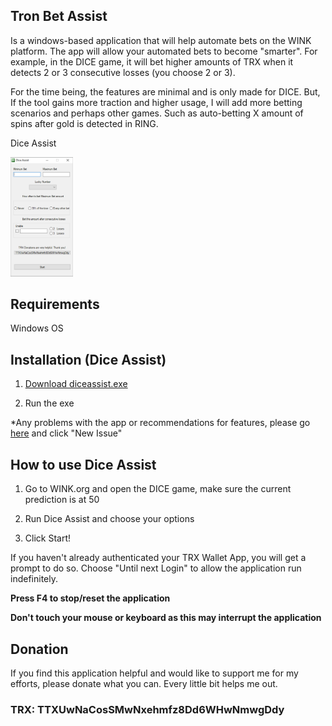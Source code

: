 ## Tron Bet Assist

Is a windows-based application that will help automate bets on the WINK platform. The app will allow your automated bets to become "smarter". For example, in the DICE game, it will bet higher amounts of TRX when it detects 2 or 3 consecutive losses (you choose 2 or 3).

For the time being, the features are minimal and is only made for DICE. But, If the tool gains more traction and higher usage, I will add more betting scenarios and perhaps other games. Such as auto-betting X amount of spins after gold is detected in RING.

Dice Assist

<img src="https://raw.githubusercontent.com/TronBetAssist/TronBetAssist.github.io/master/diceassist_screenshot.png" width="100">


## Requirements
Windows OS


## Installation (Dice Assist)
1. <a href="diceassist.exe">Download diceassist.exe</a>

2. Run the exe

*Any problems with the app or recommendations for features, please go [here](https://github.com/TronBetAssist/TronBetAssist.github.io/issues) and click "New Issue"


## How to use Dice Assist
1. Go to WINK.org and open the DICE game, make sure the current prediction is at 50

2. Run Dice Assist and choose your options

3. Click Start!

If you haven't already authenticated your TRX Wallet App, you will get a prompt to do so. Choose "Until next Login" to allow the application run indefinitely.

**Press F4 to stop/reset the application**

**Don't touch your mouse or keyboard as this may interrupt the application**


## Donation
If you find this application helpful and would like to support me for my efforts, please donate what you can. Every little bit helps me out.

### TRX: TTXUwNaCosSMwNxehmfz8Dd6WHwNmwgDdy
